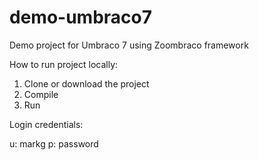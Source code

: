 # demo-umbraco7
Demo project for Umbraco 7 using Zoombraco framework

How to run project locally:

1. Clone or download the project
2. Compile
3. Run

Login credentials:

u: markg
p: password
